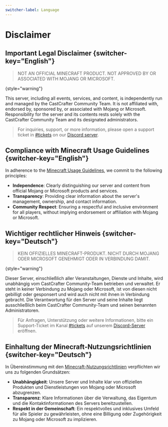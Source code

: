 ```yaml
---
switcher-label: Language
---
```


# Disclaimer

## Important Legal Disclaimer {switcher-key="English"}

> NOT AN OFFICIAL MINECRAFT PRODUCT. NOT APPROVED BY OR ASSOCIATED WITH MOJANG OR MICROSOFT.
>
{style="warning"}

This server, including all events, services, and content, is independently run and managed by the
CastCrafter Community Team. It is not affiliated with, endorsed by, sponsored by, or associated with
Mojang or Microsoft. Responsibility for the server and its contents rests solely with the
CastCrafter Community Team and its designated administrators.

> For inquiries, support, or more information, please open a support ticket
> in [#tickets](%tickets_channel%) on our [Discord server](%dc_link%).
>

## Compliance with Minecraft Usage Guidelines {switcher-key="English"}

In adherence to the [Minecraft Usage Guidelines][MUG], we commit to the
following principles:

- **Independence**: Clearly distinguishing our server and content from official Mojang or Microsoft
  products and services.
- **Transparency**: Providing clear information about the server's management, ownership, and
  contact information.
- **Community Respect**: Ensuring a respectful and inclusive environment for all players, without
  implying endorsement or affiliation with Mojang or Microsoft.

## Wichtiger rechtlicher Hinweis {switcher-key="Deutsch"}

> KEIN OFFIZIELLES MINECRAFT-PRODUKT. NICHT DURCH MOJANG ODER MICROSOFT GENEHMIGT ODER IN VERBINDUNG
> DAMIT.
>
{style="warning"}

Dieser Server, einschließlich aller Veranstaltungen, Dienste und Inhalte, wird unabhängig vom
CastCrafter Community-Team betrieben und verwaltet. Er steht in keiner Verbindung zu Mojang oder
Microsoft, ist von diesen nicht gebilligt oder gesponsert und wird auch nicht mit ihnen in
Verbindung gebracht. Die Verantwortung für den Server und seine Inhalte liegt ausschließlich beim
CastCrafter Community-Team und seinen benannten Administratoren.

> Für Anfragen, Unterstützung oder weitere Informationen, bitte ein Support-Ticket im
> Kanal [#tickets](%tickets_channel%) auf unserem [Discord-Server](%dc_link%) eröffnen.
>

## Einhaltung der Minecraft-Nutzungsrichtlinien {switcher-key="Deutsch"}

In Übereinstimmung mit den [Minecraft-Nutzungsrichtlinien][MUG] verpflichten wir uns zu folgenden
Grundsätzen:

- **Unabhängigkeit**: Unsere Server und Inhalte klar von offiziellen Produkten und Dienstleistungen
  von Mojang oder Microsoft abzugrenzen.
- **Transparenz**: Klare Informationen über die Verwaltung, das Eigentum und die
  Kontaktinformationen des Servers bereitzustellen.
- **Respekt in der Gemeinschaft**: Ein respektvolles und inklusives Umfeld für alle Spieler zu
  gewährleisten, ohne eine Billigung oder Zugehörigkeit zu Mojang oder Microsoft zu implizieren.

[MUG]: https://aka.ms/MCUsageGuidelines
